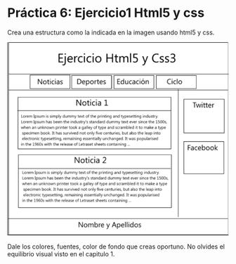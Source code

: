 # Práctica 6: Ejercicio1 Html5 y css

Crea una estructura como la indicada en la imagen usando html5 y css.

![Práctica 6]( https://github.com/JaviEpi/DIW/blob/main/Pr%C3%A1cticas/Pr%C3%A1ctica-6/img/PR6-DIW.png?raw=true)

Dale los colores, fuentes, color de fondo que creas oportuno. No olvides el equilibrio visual visto en el capitulo 1.